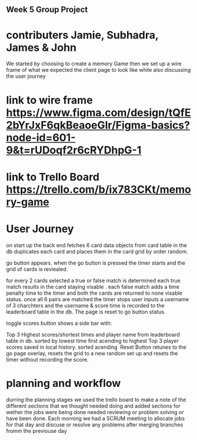 ## Week 5 Group Project 
# contributers Jamie, Subhadra, James & John 

We started by choosing to create a memory Game then we set up a wire frame of what we expected the client page to look like while also discussing the user journey 
# link to wire frame https://www.figma.com/design/tQfE2bYrJxF6qkBeaoeGlr/Figma-basics?node-id=601-9&t=rUDoqf2r6cRYDhpG-1
# link to Trello Board https://trello.com/b/ix783CKt/memory-game
# User Journey
on start up the back end fetches 6 card data objects from card table in the db 
duplicates each card and places them in the card grid by order random.

go button appears.
when the go button is pressed the timer starts and the grid of cards is reviealed.

for every 2 cards selected a true or false match is determined each true match results in the card staying visable .
each false match adds a time penalty time to the timer and both the cards are returned to none visable status.
once all 6 pairs are matched the timer stops user inputs a username of 3 charchters and the username & score time is recorded to the leaderboard table in the db. 
The page is reset to go button status.

toggle scores button shows a side bar with:

Top 3 Highest scores/shortest times and player name from leaderboard table in db. sorted by lowest time first acending to highest
Top 3 player scores saved in local history. sorted acending
‌
Reset Button
retunes to the go page overlay, resets the grid to a new random set up and resets the timer without recording the score.

# planning and workflow
durring the planning stages we used the trello board to make a note of the different sections that we thought needed doing 
and added sections for wether the jobs were being done needed reviewing or problem solving or have been done. 
Each morning we had a SCRUM meeting to allocate jobs for that day and discuse or resolve any problems after merging branches fromm the previouse day 

